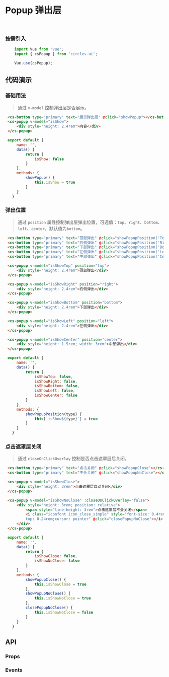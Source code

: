 # Popup 弹出层
<br/>


   ### 按需引入

   ```js
       import Vue from 'vue';
       import { csPopup } from 'circles-ui';

       Vue.use(csPopup);
   ```

## 代码演示

### 基础用法
> 通过 `v-model` 控制弹出层是否展示。
   ```html
    <cs-button type="primary" text="展示弹出层" @click="showPopup"></cs-button>
    <cs-popup v-model="isShow">
        <div style="height: 2.4rem">内容</div>
    </cs-popup>
   ```
   ```js
    export default {
        name: '',
        data() {
            return {
                isShow: false
            }
        },
        methods: {
            showPopup() {
                this.isShow = true
            }
        }
      }
   ```    

### 弹出位置
> 通过 `position` 属性控制弹出层弹出位置，可选值：`top`、`right`、`bottom`、`left`、`center`，默认值为`bottom`。

   ```html
    <cs-button type="primary" text="顶部弹出" @click="showPopupPosition('Top')"></cs-button>
    <cs-button type="primary" text="右侧弹出" @click="showPopupPosition('Right')"></cs-button>
    <cs-button type="primary" text="下部弹出" @click="showPopupPosition('Bottom')"></cs-button>
    <cs-button type="primary" text="左侧弹出" @click="showPopupPosition('Left')"></cs-button>
    <cs-button type="primary" text="中部弹出" @click="showPopupPosition('Center')"></cs-button>

    <cs-popup v-model="isShowTop" position="top">
        <div style="height: 2.4rem">顶部弹出</div>
    </cs-popup>

    <cs-popup v-model="isShowRight" position="right">
        <div style="height: 2.4rem">右侧弹出</div>
    </cs-popup>

    <cs-popup v-model="isShowBottom" position="bottom">
        <div style="height: 2.4rem">下部弹出</div>
    </cs-popup>

    <cs-popup v-model="isShowLeft" position="left">
        <div style="height: 2.4rem">左侧弹出</div>
    </cs-popup>

    <cs-popup v-model="isShowCenter" position="center">
        <div style="height: 1.5rem; width: 3rem">中部弹出</div>
    </cs-popup>
   ```
   ```js
    export default {
        name: '',
        data() {
            return {
                isShowTop: false,
                isShowRight: false,
                isShowBottom: false,
                isShowLeft: false,
                isShowCenter: false
            }
        },
        methods: {
            showPopupPosition(type) {
                this[`isShow${type}`] = true
            }
        }
      }
   ``` 

   ### 点击遮罩层关闭
> 通过 `closeOnClickOverlay` 控制是否点击遮罩层后关闭。
   ```html
    <cs-button type="primary" text="点击关闭" @click="showPopupClose"></cs-button>
    <cs-button type="primary" text="不会关闭" @click="showPopupNoClose"></cs-button>

    <cs-popup v-model="isShowClose">
        <div style="height: 3rem">点击遮罩层自动关闭</div>
    </cs-popup>

    <cs-popup v-model="isShowNoClose" :closeOnClickOverlay="false">
        <div style="height: 3rem; position: relative">
            <span style="line-height: 3rem">点击遮罩层不会关闭</span>
            <i class="iconfont icon_close_simple" style="font-size: 0.4rem; position: absolute; right: 0.24rem; 
            top: 0.24rem;cursor: pointer" @click="closePopupNoClose"></i>
        </div>
    </cs-popup>
   ```
   ```js
    export default {
        name: '',
        data() {
            return {
                isShowClose: false,
                isShowNoClose: false
            }
        },
        methods: {
            showPopupClose() {
                this.isShowClose = true
            },
            showPopupNoClose() {
                this.isShowNoClose = true
            },
            closePopupNoClose() {
                this.isShowNoClose = false
            }
        }
      }
   ```
## API

### Props

   <template>
   <el-table
        :data="apiData"
        stripe
        border
        style="width: 100%">
        <el-table-column
          prop="name"
          label="参数"
          width="180">
        </el-table-column>
        <el-table-column
          prop="remake"
          label="说明"
          >
        </el-table-column>
        <el-table-column
          prop="type"
          label="类型"
          width="130">
        </el-table-column>
        <el-table-column
             prop="default"
             label="默认值"
             width="150">
        </el-table-column>
      </el-table>
    </template>
</template>
<script>
export default {
  data () {
    return {
      apiData: [{
                  name: 'v-model(isShow)',
                  remake: '控制Popup弹出层的显示隐藏',
                  type: 'Boolean',
                  default: 'false'
                },
                {
                  name: 'isOverlay',
                  remake: '是否显示背景蒙层',
                  type: 'Boolean',
                  default: 'true'
                },
                {
                  name: 'closeOnClickOverlay',
                  remake: '是否点击背景蒙层后关闭',
                  type: 'Boolean',
                  default: "true"
                },
                {
                  name: 'position',
                  remake: '弹出层位置，可选值top、right、bottom、left、center',
                  type: 'String',
                  default: "'bottom'"
                },
                {
                  name: 'isRound',
                  remake: '是否展示圆角',
                  type: 'Boolean',
                  default: "true"
                },
                {
                  name: 'duration',
                  remake: '弹出/收起动画时长',
                  type: 'Number',
                  default: '300(ms)'
                },
                {
                  name: 'lockScroll',
                  remake: '弹出层显示时是否锁定背景滚动',
                  type: 'Boolean',
                  default: 'true'
                }, 
                {
                  name: 'disabled',
                  remake: '是否禁用按钮',
                  type: 'Boolean',
                  default: 'false'
                },
                ],
                eventData: [{
                  name: 'open',
                  remake: 'popup打开时触发',
                  param: '-'
                },
                {
                  name: 'opened',
                  remake: 'popup打开且动画结束时触发',
                  param: '-'
                },
                {
                  name: 'close',
                  remake: 'popup关闭时触发',
                  param: '-'
                },
                {
                  name: 'closed',
                  remake: 'popup关闭且动画结束时触发',
                  param: '-'
                },
                {
                  name: 'click-overlay',
                  remake: '点击遮罩层时触发',
                  param: '-'
                }
                ]
    }
  }
}
</script>

### Events

<template>
   <el-table
        :data="eventData"
        stripe
        border
        style="width: 100%">
        <el-table-column
          prop="name"
          label="事件名"
          width="180">
        </el-table-column>
        <el-table-column
          prop="remake"
          label="说明"
          >
        </el-table-column>
        <el-table-column
          prop="param"
          label="回调参数"
          width="180">
        </el-table-column>
      </el-table>
      <div class="pageBottom"></div>
    </template>


